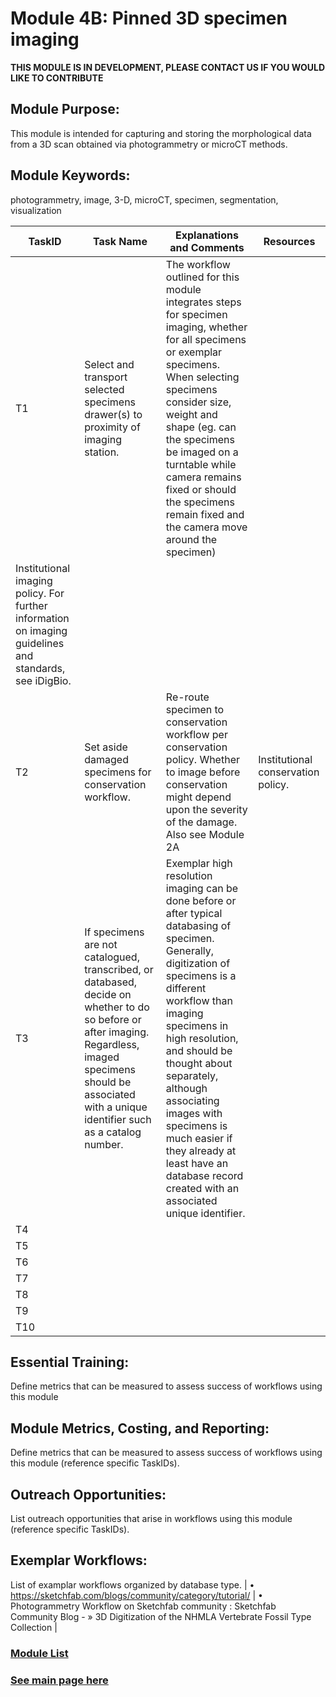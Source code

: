 # Module 4B: Pinned 3D specimen imaging
**THIS MODULE IS IN DEVELOPMENT, PLEASE CONTACT US IF YOU WOULD LIKE TO CONTRIBUTE**

## Module Purpose: 
This module is intended for capturing and storing the morphological data from a 3D scan obtained via photogrammetry or microCT methods.

## Module Keywords: 
photogrammetry, image, 3-D, microCT, specimen, segmentation, visualization


| TaskID | Task Name | Explanations and Comments | Resources |
|--------|-----------|---------------------------|-----------|
|T1| Select and transport selected specimens drawer(s) to proximity of imaging station.|The workflow outlined for this module integrates steps for specimen imaging, whether for all specimens or exemplar specimens. When selecting specimens consider size, weight and shape (eg. can the specimens be imaged on a turntable while camera remains fixed or should the specimens remain fixed and the camera move around the specimen)
| Institutional imaging policy. For further information on imaging guidelines and standards, see iDigBio.|
|T2|Set aside damaged specimens for conservation workflow.|Re-route specimen to conservation workflow per conservation policy. Whether to image before conservation might depend upon the severity of the damage. Also see Module 2A|Institutional conservation policy.|
|T3|If specimens are not catalogued, transcribed, or databased, decide on whether to do so before or after imaging. Regardless, imaged specimens should be associated with a unique identifier such as a catalog number.|Exemplar high resolution imaging can be done before or after typical databasing of specimen. Generally, digitization of specimens is a different workflow than imaging specimens in high resolution, and should be thought about separately, although associating images with specimens is much easier if they already at least have an database record created with an associated unique identifier.||
|T4||||
|T5||||
|T6||||
|T7||||
|T8||||
|T9||||
|T10||||



## Essential Training: 
Define metrics that can be measured to assess success of workflows using this module

## Module Metrics, Costing, and Reporting: 
Define metrics that can be measured to assess success of workflows using this module (reference specific TaskIDs).

## Outreach Opportunities: 
List outreach opportunities that arise in workflows using this module (reference specific TaskIDs).

## Exemplar Workflows: 
List of examplar workflows organized by database type. |
• https://sketchfab.com/blogs/community/category/tutorial/ |
•	Photogrammetry Workflow on Sketchfab community : Sketchfab Community Blog - » 3D Digitization of the NHMLA Vertebrate Fossil Type Collection |


### [Module List](https://entcollnet.github.io/BugFlow/modules/)
### [See main page here](https://entcollnet.github.io/BugFlow/)

